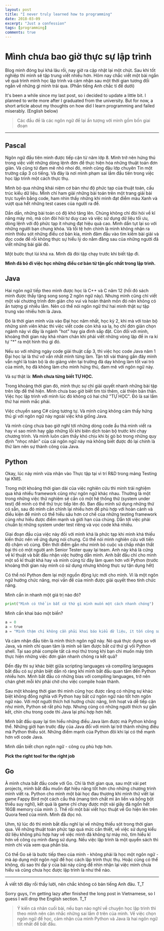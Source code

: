 ```yaml
---
layout: post
title: "I never truly learned how to programming"
date: 2018-03-09
excerpt: "Just a confession"
tags: [programming]
comments: true
---
```


# Mình chưa bao giờ thực sự lập trình

Blog mình đóng bụi khá lâu rồi, nay giở ra cập nhật lại một chút. Sau khi tốt nghiệp thì mình sẽ tập trung viết nhiều hơn. Hôm nay chắc viết một bài ngắn về quá trình mình học lập trình và cảm nhận sau một thời gian tương đối ngắn về những gì mình trải qua. 
(Phần tiếng Anh chắc tí để dưới)

It's been a while since my last post, so i decided to update a little bit. I planned to write more after I graduated from the university. But for now, a short article about my thoughts on how did I learn programming and failed miserably.
(English below)

> Các đầu đề là các ngôn ngữ để lại ấn tượng với mình gồm bốn giai đoạn

---

## Pascal

Ngôn ngữ đầu tiên mình được tiếp cận từ năm lớp 8. Mình trở nên hứng thú trong việc viết những dòng lệnh đơn để thực hiện hóa những thuật toán đơn giản. Và cũng từ đam mê nhỏ nhoi đó, mình cũng đậu lớp chuyên Tin một trường cấp 3 có tiếng. Và đây là nơi mình phạm sai lầm đầu tiên trong việc học lập trình một cách thực thụ. 

Mình bỏ qua những khái niệm cơ bản như độ phức tạp của thuật toán, cấu trúc kiểu dữ liệu. Mình chỉ ham giải những bài toán trên một trang giải bài trực tuyến bằng code, ham nhìn thấy những khi mình đạt điểm màu Xanh và vượt qua hết những test cases của người ra đề.

Dần dần, những bài toán có độ khó tăng lên. Chúng không chỉ đòi hỏi về kĩ năng mày mò, mà còn đòi hỏi tư duy cao và việc sử dụng dữ liệu tối ưu, dòng lệnh với độ phức tạp ít nhưng đạt hiệu quả cao. Mình dần tụt lại so với những người bạn chung khóa. Và tồi tệ hơn chính là mình không nhận ra mình thiếu sót những điều cơ bản kia, mình đâm đầu vào tìm kiếm bài giải và đọc code để rồi không thực sự hiểu lý do nằm đằng sau của những người đã viết những bài giải đó.

Một bước thụt lùi khá xa. Mình đã đòi tập chạy trước khi biết tập đi. 

**Mình đã bỏ đi việc học những điều cơ bản từ tận gốc nhất trong lập trình.**

## Java

Hai ngôn ngữ tiếp theo mình được học là C++ và C năm 12 (hồi đó sách mình được thầy tặng song song 2 ngôn ngữ này). Nhưng mình cũng chỉ viết một vài chương trình đơn giản cho vui và hoàn thành môn đó nên không có ấn tượng gì nhiều lắm. Nên có thể nói ngôn ngữ thứ hai mình thật sự tập trung vào nhiều hơn là Java.

Đó là thời gian mình vừa vào Đại học năm nhất, học kỳ 2, khi mà với toàn bộ những sinh viên khác thì việc viết code còn khá xa lạ, họ chỉ đơn giản chọn ngành này vì đây là ngành "hot" hay gia đình sắp đặt. Còn đối với mình, khoảng thời gian này khá nhàm chán khi phải viết những vòng lặp để in ra kí tự "*" ra một hình thù gì đó.

Nếu so với những ngày code giải thuật cấp 3, thì việc học code Java năm 1 Đại học lại là thứ vớ vẩn nhất mình từng làm. Tận tới vài tháng gần đây mình vẫn nghĩ là toàn bộ là do giảng viên tại trường đã dạy không làm tốt vai trò của mình, họ đã không làm cho mình hứng thú, đam mê với ngôn ngữ này.

Và sự thật là: **Mình chưa từng biết TỰ HỌC.**

Trong khoảng thời gian đó, mình thực sự chỉ giải quyết nhanh những bài tập trên lớp để thể hiện. Mình chưa bao giờ biết tìm tòi thêm, cải thiện bản thân. Việc học lập trình với mình lúc đó không có hai chữ "TỰ HỌC". Đó là sai lầm thứ hai mình mắc phải.

Việc chuyển sang C# cũng tương tự. Và mình cũng không cảm thấy hứng thú gì với ngôn ngữ này ngoài việc khá giống Java.

Và mình cũng chưa bao giờ nghĩ tới những dòng code ẩu thả mình viết ra hay vì sao mình hay gặp những lỗi khi biên dịch toàn bộ trước khi chạy chương trình. Và mình luôn cảm thấy khó chịu khi bị gò bó trong những quy định "nhọc nhằn" của cái ngôn ngữ này mà không biết được đó lại chính là thứ làm nên sự thành công của Java.


## Python

Okay, lúc này mình vừa nhận vào Thực tập tại vì trí R&D trong mảng Testing tại KMS. 

Trong một khoảng thời gian dài của việc nghiên cứu thì mình trải nghiệm qua khá nhiều framework cũng như ngôn ngữ khác nhau. Thường là một trong những việc thử nghiệm sẽ cần có một hệ thống thử (system under test) để mình có thể thử trực tiếp lên đó. Ban đầu mình sử dụng những thứ có sẵn, sau đó mình cần chỉnh lại nhiều hơn để phù hợp với hoàn cảnh và điều kiện để mình có thể hiểu sâu hơn cơ chế của những testing framework cũng như hiểu được điểm mạnh và giới hạn của chúng. Dẫn tới việc phải chuẩn bị những system under test riêng và vọc code khá nhiều.

Giai đoạn đầu của việc này đối với mình khá là phức tạp khi mình khá thiếu kiến thức nền về ứng dụng nói chung. Có thể nói mình nghiên cứu với tiến độ chậm vô cùng. Đến thời điểm gần như mình bỏ cuộc và chấp nhận thất bại thì có một người anh Senior Tester quay lại team. Anh này khá là cứng về kĩ thuật và bắt đầu nhận việc hướng dẫn mình. Anh bắt đầu chỉ cho mình một số kĩ thuật khá hay và mình cũng từ đây làm quen hơn với Python (trước khoảng thời gian này mình có sử dụng nhưng không thực sự tận dụng hết)

Có thể nói Python đem lại một nguồn động lực mới cho mình. Vì là một ngôn ngữ hướng chức năng, mọi vấn đề của mình được giải quyết theo tính chức năng. 

Mình cần in nhanh một giá trị nào đó?

```python
print("Mình có thể in bất cứ thứ gì mình muốn một cách nhanh chóng")
```

Mình cần khai báo một biến?

```python
a = 0
a = true
a = "Mình thậm chí không cần phải khai báo kiểu dữ liệu, ít tốn công sức hơn, đúng không?"
```

Và cảm nhận đầu tiên là mình thích ngôn ngữ này. Nó quá thực dụng so với Java, và mình chỉ quan tâm là mình sẽ làm được bất cứ thứ gì vối Python shell. Tại sao phải compile tất cả mọi thứ trong khi bạn chỉ muốn máy tính thực hiện những việc đơn giản nhanh chóng ra kết quả?

Đến đây thì sự khác biệt giữa scripting languages và compiling languages bắt đầu có sự phân biệt dần rõ ràng khi mình bắt đầu quan tâm đến Python nhiều hơn. Mình bắt đầu có những bias với compiling languages, trở nên chán ghét mỗi khi phải chờ cho việc compile hoàn thành.

Sau một khoảng thời gian thì mình cũng học được rằng có những sự khác biệt không đồng nghĩa với Python hay bất cứ ngôn ngữ nào tốt hơn ngôn ngữ nào. Với một người thích hơi hướng chức năng, linh hoạt và dễ tiếp cận như mình, Python sẽ rất phù hợp. Nhưng cũng có những người thích sự gắn kết, chỉn chu trong code thì Java lại phù hợp hơn hết.

Mình bắt đầu quay lại tìm hiểu những điều Java làm được mà Python không thể. Những giới hạn trước đây của Java đối với mình lại trở thành những điều mà Python thiếu sót. Những điểm mạnh của Python đôi khi lại có thể mạnh hơn với code Java.

Mình dần biết chọn ngôn ngữ - công cụ phù hợp hơn. 

**Pick the right tool for the right job**

## Go

À mình chưa bắt đầu code với Go. Chỉ là thời gian qua, sau một vài pet projects, mình bắt đầu muốn đạt hiệu năng tốt hơn cho những chương trình mình viết ra. Python cho mình một bài học đau thương khi mình thử viết lại game Fappy Bird một cách cẩu thả (mang tính chất mì ăn liền và bồng bột thiếu suy nghĩ), kết quả là game chỉ chạy được một vài giây đã ngốn hết 16GB memory của mình :). Thế rồi một bài viết học thuật về Go hiện lên trên Quora feed của mình. Mình đã đọc nó.

Uhm, từ lúc đó thì mình bắt đầu nghĩ lại về những thiếu sót trong thời gian qua. Về những thuật toán phức tạp quá mức cần thiết, về việc sử dụng kiểu dữ liệu không phù hợp hay về việc mình đã không tự mày mò, tìm hiểu kĩ hơn về công cụ mình đang sử dụng. Nếu việc lập trình là một quyển sách thì mình chỉ vừa xem qua phần bìa. 

Có thể Go sẽ là bước tiếp theo của mình - không phải là học một ngôn ngữ - mà áp dụng một ngôn ngữ để học cách lập trình thực thụ. Hoặc cũng có thể không, dù sao thì đại ý của bài này cũng để nhìn nhận lại việc mình chưa hiểu và cũng chưa học được lập trình là như thế nào.

---

À viết tới đây rồi thấy lười, nên chắc không có bản tiếng Anh đâu. T_T

Sorry guys, I'm getting lazy after finished the long post in Vietnamese, so I guess I will drop the English section. T_T

> Ý kiến cá nhân cuối bài, nếu bạn nào nghĩ về chuyện học lập trình thì theo mình nên cân nhắc những sai lầm ở trên của mình. Về việc chọn ngôn ngữ để học, cảm nhận của mình Python và Java là hai ngôn ngữ tốt nhất để bắt đầu.